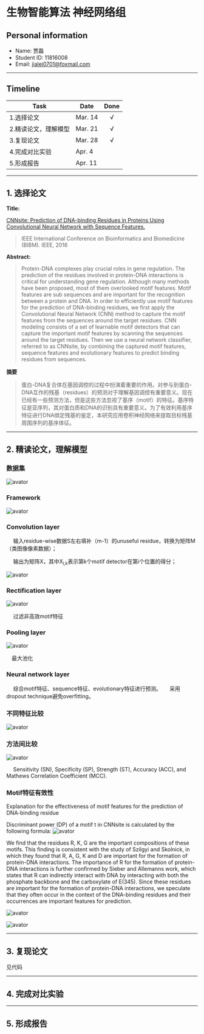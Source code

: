 # 生物智能算法 神经网络组

## Personal information
+ Name: 贾磊
+ Student ID: 11816008
+ Email: jialei0701@foxmail.com
---

## Timeline

|Task|Date|Done|
--|--|:--:
1.选择论文|Mar. 14|√
2.精读论文，理解模型|Mar. 21|√
3.复现论文|Mar. 28|√
4.完成对比实验|Apr. 4|
5.形成报告|Apr. 11|
---

## 1. 选择论文

**Title:**

[CNNsite: Prediction of DNA-binding Residues in Proteins Using Convolutional Neural Network with Sequence Features.](https://github.com/jialei0701/ANN/blob/master/%E8%B4%BE%E7%A3%8A11816008/Zhou%20et%20al.%20-%202017%20-%20CNNsite%20Prediction%20of%20DNA-binding%20residues%20in%20proteins%20using%20Convolutional%20Neural%20Network%20with%20sequence%20features.pdf)

>IEEE International Conference on Bioinformatics and Biomedicine (BIBM). IEEE, 2016

**Abstract:**

>Protein-DNA complexes play crucial roles in gene regulation. The prediction of the residues involved in protein-DNA interactions is critical for understanding gene regulation. Although many methods have been proposed, most of them overlooked motif features. Motif features are sub sequences and are important for the recognition between a protein and DNA. In order to efficiently use motif features for the prediction of DNA-binding residues, we first apply the Convolutional Neural Network (CNN) method to capture the motif features from the sequences around the target residues. CNN modeling consists of a set of learnable motif detectors that can capture the important motif features by scanning the sequences around the target residues. Then we use a neural network classifier, referred to as CNNsite, by combining the captured motif features, sequence features and evolutionary features to predict binding residues from sequences.

**摘要**
>蛋白-DNA复合体在基因调控的过程中扮演着重要的作用。对参与到蛋白-DNA互作的残基（residues）的预测对于理解基因调控有重要意义。现在已经有一些预测方法，但是这些方法忽视了基序（motif）的特征。基序特征是亚序列，其对蛋白质和DNA的识别具有重要意义。为了有效利用基序特征进行DNA绑定残基的鉴定，本研究应用卷积神经网络来提取目标残基周围序列的基序体征。
---

## 2. 精读论文，理解模型

### 数据集

![avator](https://github.com/jialei0701/ANN/blob/master/%E8%B4%BE%E7%A3%8A11816008/datasets.jpg)

### Framework

![avator](https://github.com/jialei0701/ANN/blob/master/%E8%B4%BE%E7%A3%8A11816008/framework.jpg)

### Convolution layer

&emsp; 输入residue-wise数据S左右填补（m-1）的unuseful residue，转换为矩阵M（类图像像素数据）；

&emsp; 输出为矩阵X，其中X<sub>i,k</sub>表示第k个motif detector在第i个位置的得分；

![avator](https://github.com/jialei0701/ANN/blob/master/%E8%B4%BE%E7%A3%8A11816008/conv_layer.jpg)

### Rectification layer

![avator](https://github.com/jialei0701/ANN/blob/master/%E8%B4%BE%E7%A3%8A11816008/rectification_layer.jpg)

&emsp; 过滤非高效motif特征

### Pooling layer

![avator](https://github.com/jialei0701/ANN/blob/master/%E8%B4%BE%E7%A3%8A11816008/pooling_layer.jpg)

&emsp;最大池化

### Neural network layer

&emsp; 综合motif特征、sequence特征、evolutionary特征进行预测。
&emsp; 采用dropout technique避免overfitting。


### 不同特征比较

![avator](https://github.com/jialei0701/ANN/blob/master/%E8%B4%BE%E7%A3%8A11816008/ROC.jpg)

### 方法间比较

![avator](https://github.com/jialei0701/ANN/blob/master/%E8%B4%BE%E7%A3%8A11816008/compare.jpg)

&emsp; Sensitivity (SN), Specificity (SP), Strength (ST), Accuracy (ACC), and Mathews Correlation Coefficient (MCC).

### Motif特征有效性
Explanation for the effectiveness of motif features for the prediction of DNA-binding residue

Discriminant power (DP) of a motif t in CNNsite is calculated by the following formula:
![avator](https://github.com/jialei0701/ANN/blob/master/%E8%B4%BE%E7%A3%8A11816008/DP.jpg)

We find that the residues R, K, G are the important compositions of these motifs. This finding is consistent with the study of Szilgyi and Skolnick, in which they found that R, A, G, K and D are important for the formation of protein-DNA interactions. The importance of R for the formation of protein-DNA interactions is further confirmed by Sieber and Allemanns work, which states that R can indirectly interact with DNA by interacting with both the phosphate backbone and the carboxylate of E(345). Since these residues are important for the formation of protein-DNA interactions, we speculate that they often occur in the context of the DNA-binding residues and their occurrences are important features for prediction.

![avator](https://github.com/jialei0701/ANN/blob/master/%E8%B4%BE%E7%A3%8A11816008/TOP15.jpg)

![avator](https://github.com/jialei0701/ANN/blob/master/%E8%B4%BE%E7%A3%8A11816008/proposition.jpg)

---
## 3. 复现论文
见代码

---
## 4. 完成对比实验


---
## 5. 形成报告


